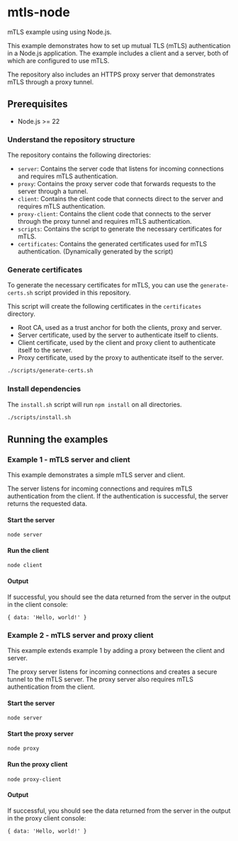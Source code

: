 # mtls-node

mTLS example using using Node.js.

This example demonstrates how to set up mutual TLS (mTLS) authentication in a Node.js application. The example includes a client and a server, both of which are configured to use mTLS.

The repository also includes an HTTPS proxy server that demonstrates mTLS through a proxy tunnel.

## Prerequisites

- Node.js >= 22


### Understand the repository structure

The repository contains the following directories:

- `server`: Contains the server code that listens for incoming connections and requires mTLS authentication.
- `proxy`: Contains the proxy server code that forwards requests to the server through a tunnel.
- `client`: Contains the client code that connects direct to the server and requires mTLS authentication.
- `proxy-client`: Contains the client code that connects to the server through the proxy tunnel and requires mTLS authentication.
- `scripts`: Contains the script to generate the necessary certificates for mTLS.
- `certificates`: Contains the generated certificates used for mTLS authentication. (Dynamically generated by the script)

### Generate certificates

To generate the necessary certificates for mTLS, you can use the `generate-certs.sh` script provided in this repository. 

This script will create the following certificates in the `certificates` directory.

- Root CA, used as a trust anchor for both the clients, proxy and server.
- Server certificate, used by the server to authenticate itself to clients.
- Client certificate, used by the client and proxy client to authenticate itself to the server.
- Proxy certificate, used by the proxy to authenticate itself to the server.

```bash
./scripts/generate-certs.sh
```

### Install dependencies

The `install.sh` script will run `npm install` on all directories.

```bash
./scripts/install.sh
```

## Running the examples

### Example 1 - mTLS server and client

This example demonstrates a simple mTLS server and client. 

The server listens for incoming connections and requires mTLS authentication from the client.  If the authentication is successful, the server returns the requested data.

#### Start the server

```
node server
```

#### Run the client

```
node client
```

#### Output

If successful, you should see the data returned from the server in the output in the client console:

```
{ data: 'Hello, world!' }
```

### Example 2 - mTLS server and proxy client

This example extends example 1 by adding a proxy between the client and server.

The proxy server listens for incoming connections and creates a secure tunnel to the mTLS server. The proxy server also requires mTLS authentication from the client.

#### Start the server

```
node server
```

#### Start the proxy server

```
node proxy
```

#### Run the proxy client

```
node proxy-client
```

#### Output

If successful, you should see the data returned from the server in the output in the proxy client console:

```
{ data: 'Hello, world!' }
```
